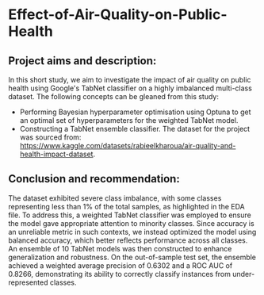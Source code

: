 # Effect-of-Air-Quality-on-Public-Health
## Project aims and description:
In this short study, we aim to investigate the impact of air quality on public health using Google's TabNet classifier on a highly imbalanced multi-class dataset. The following concepts can be gleaned from this study:
 - Performing Bayesian hyperparameter optimisation using Optuna to get an optimal set of hyperparameters for the weighted TabNet model.
 - Constructing a TabNet ensemble classifier.
The dataset for the project was sourced from: https://www.kaggle.com/datasets/rabieelkharoua/air-quality-and-health-impact-dataset.

## Conclusion and recommendation:
The dataset exhibited severe class imbalance, with some classes representing less than 1% of the total samples, as highlighted in the EDA file. To address this, a weighted TabNet classifier was employed to ensure the model gave appropriate attention to minority classes. Since accuracy is an unreliable metric in such contexts, we instead optimized the model using balanced accuracy, which better reflects performance across all classes. An ensemble of 10 TabNet models was then constructed to enhance generalization and robustness. On the out-of-sample test set, the ensemble achieved a weighted average precision of 0.6302 and a ROC AUC of 0.8266, demonstrating its ability to correctly classify instances from under-represented classes.
